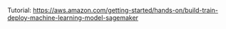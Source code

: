 Tutorial:
https://aws.amazon.com/getting-started/hands-on/build-train-deploy-machine-learning-model-sagemaker

